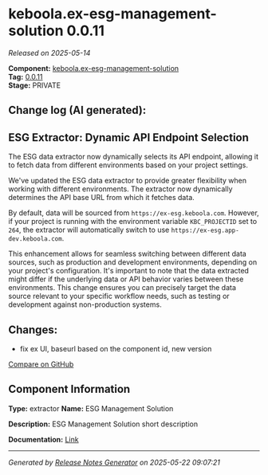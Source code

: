#  keboola.ex-esg-management-solution 0.0.11

_Released on 2025-05-14_

**Component:** [keboola.ex-esg-management-solution](https://github.com/keboola/component-esg)  
**Tag:** [0.0.11](https://github.com/keboola/component-esg/releases/tag/0.0.11)  
**Stage:** PRIVATE


## Change log (AI generated):
## ESG Extractor: Dynamic API Endpoint Selection
The ESG data extractor now dynamically selects its API endpoint, allowing it to fetch data from different environments based on your project settings.

We've updated the ESG data extractor to provide greater flexibility when working with different environments. The extractor now dynamically determines the API base URL from which it fetches data.

By default, data will be sourced from `https://ex-esg.keboola.com`. However, if your project is running with the environment variable `KBC_PROJECTID` set to `264`, the extractor will automatically switch to use `https://ex-esg.app-dev.keboola.com`.

This enhancement allows for seamless switching between different data sources, such as production and development environments, depending on your project's configuration. It's important to note that the data extracted might differ if the underlying data or API behavior varies between these environments. This change ensures you can precisely target the data source relevant to your specific workflow needs, such as testing or development against non-production systems.



## Changes:



- fix ex UI, baseurl based on the component id, new version 



[Compare on GitHub](https://github.com/keboola/component-esg/compare/0.0.10...0.0.11)



## Component Information
**Type:** extractor
**Name:** ESG Management Solution

**Description:** ESG Management Solution short description


**Documentation:** [Link](https://github.com/keboola/component-esg/blob/master/README.md)



---
_Generated by [Release Notes Generator](https://github.com/keboola/release-notes-generator)
on 2025-05-22 09:07:21_